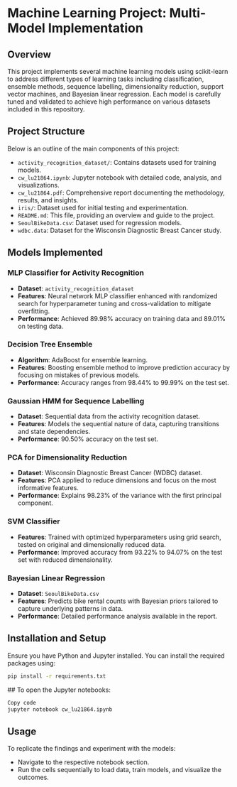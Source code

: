 
# Machine Learning Project: Multi-Model Implementation

## Overview

This project implements several machine learning models using scikit-learn to address different types of learning tasks including classification, ensemble methods, sequence labelling, dimensionality reduction, support vector machines, and Bayesian linear regression. Each model is carefully tuned and validated to achieve high performance on various datasets included in this repository.

## Project Structure

Below is an outline of the main components of this project:

- `activity_recognition_dataset/`: Contains datasets used for training models.
- `cw_lu21864.ipynb`: Jupyter notebook with detailed code, analysis, and visualizations.
- `cw_lu21864.pdf`: Comprehensive report documenting the methodology, results, and insights.
- `iris/`: Dataset used for initial testing and experimentation.
- `README.md`: This file, providing an overview and guide to the project.
- `SeoulBikeData.csv`: Dataset used for regression models.
- `wdbc.data`: Dataset for the Wisconsin Diagnostic Breast Cancer study.

## Models Implemented

### MLP Classifier for Activity Recognition

- **Dataset**: `activity_recognition_dataset`
- **Features**: Neural network MLP classifier enhanced with randomized search for hyperparameter tuning and cross-validation to mitigate overfitting.
- **Performance**: Achieved 89.98% accuracy on training data and 89.01% on testing data.

### Decision Tree Ensemble

- **Algorithm**: AdaBoost for ensemble learning.
- **Features**: Boosting ensemble method to improve prediction accuracy by focusing on mistakes of previous models.
- **Performance**: Accuracy ranges from 98.44% to 99.99% on the test set.

### Gaussian HMM for Sequence Labelling

- **Dataset**: Sequential data from the activity recognition dataset.
- **Features**: Models the sequential nature of data, capturing transitions and state dependencies.
- **Performance**: 90.50% accuracy on the test set.

### PCA for Dimensionality Reduction

- **Dataset**: Wisconsin Diagnostic Breast Cancer (WDBC) dataset.
- **Features**: PCA applied to reduce dimensions and focus on the most informative features.
- **Performance**: Explains 98.23% of the variance with the first principal component.

### SVM Classifier

- **Features**: Trained with optimized hyperparameters using grid search, tested on original and dimensionally reduced data.
- **Performance**: Improved accuracy from 93.22% to 94.07% on the test set with reduced dimensionality.

### Bayesian Linear Regression

- **Dataset**: `SeoulBikeData.csv`
- **Features**: Predicts bike rental counts with Bayesian priors tailored to capture underlying patterns in data.
- **Performance**: Detailed performance analysis available in the report.

## Installation and Setup

Ensure you have Python and Jupyter installed. You can install the required packages using:

```bash
pip install -r requirements.txt
```

## To open the Jupyter notebooks:

```bash
Copy code
jupyter notebook cw_lu21864.ipynb
```

## Usage 
To replicate the findings and experiment with the models:

- Navigate to the respective notebook section.
- Run the cells sequentially to load data, train models, and visualize the outcomes.
